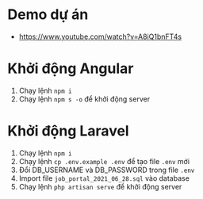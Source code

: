 # Demo dự án
+ https://www.youtube.com/watch?v=A8iQ1bnFT4s

# Khởi động Angular
1. Chạy lệnh ```npm i```
2. Chạy lệnh ```npm s -o``` để khởi động server

# Khởi động Laravel
1. Chạy lệnh ```npm i```
2. Chạy lệnh ```cp .env.example .env``` để tạo file ```.env``` mới
3. Đổi DB_USERNAME và DB_PASSWORD trong file ```.env```
4. Import file ```job_portal_2021_06_28.sql``` vào database
5. Chạy lệnh ``php artisan serve`` để khởi động server
